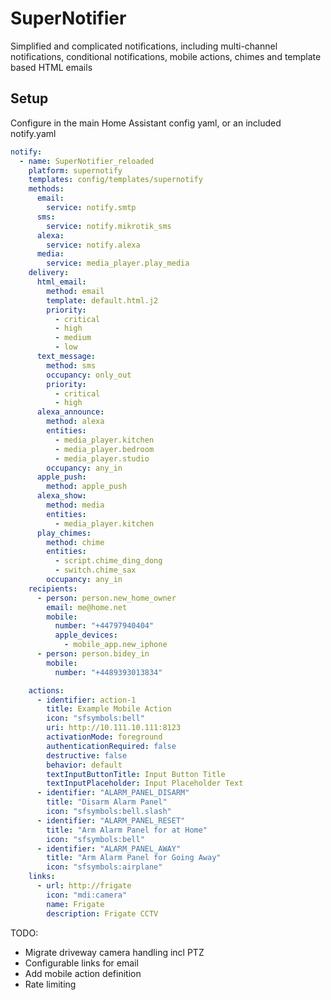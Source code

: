 # SuperNotifier

Simplified and complicated notifications, including multi-channel notifications, conditional notifications, mobile
actions, chimes and template based HTML emails

## Setup


Configure in the main Home Assistant config yaml, or an included notify.yaml

```yaml
notify:
  - name: SuperNotifier_reloaded
    platform: supernotify
    templates: config/templates/supernotify
    methods:
      email:
        service: notify.smtp
      sms:
        service: notify.mikrotik_sms
      alexa:
        service: notify.alexa
      media:
        service: media_player.play_media
    delivery:
      html_email:
        method: email
        template: default.html.j2 
        priority:
          - critical
          - high
          - medium
          - low
      text_message:    
        method: sms
        occupancy: only_out
        priority:
          - critical
          - high
      alexa_announce:
        method: alexa
        entities:
          - media_player.kitchen
          - media_player.bedroom
          - media_player.studio
        occupancy: any_in
      apple_push:
        method: apple_push
      alexa_show:
        method: media
        entities:
          - media_player.kitchen
      play_chimes:
        method: chime
        entities:
          - script.chime_ding_dong
          - switch.chime_sax
        occupancy: any_in
    recipients:
      - person: person.new_home_owner
        email: me@home.net
        mobile: 
          number: "+44797940404"
          apple_devices:
            - mobile_app.new_iphone
      - person: person.bidey_in
        mobile:
          number: "+4489393013834"

    actions:
      - identifier: action-1
        title: Example Mobile Action
        icon: "sfsymbols:bell"
        uri: http://10.111.10.111:8123
        activationMode: foreground
        authenticationRequired: false
        destructive: false
        behavior: default
        textInputButtonTitle: Input Button Title
        textInputPlaceholder: Input Placeholder Text
      - identifier: "ALARM_PANEL_DISARM"
        title: "Disarm Alarm Panel"
        icon: "sfsymbols:bell.slash"
      - identifier: "ALARM_PANEL_RESET"
        title: "Arm Alarm Panel for at Home"
        icon: "sfsymbols:bell"
      - identifier: "ALARM_PANEL_AWAY"
        title: "Arm Alarm Panel for Going Away"
        icon: "sfsymbols:airplane"
    links:
      - url: http://frigate
        icon: "mdi:camera"
        name: Frigate
        description: Frigate CCTV
```

TODO:

* Migrate driveway camera handling incl PTZ
* Configurable links for email
* Add mobile action definition
* Rate limiting